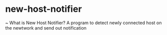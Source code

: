 new-host-notifier
=================
~ What is New Host Notifier?
  A program to detect newly connected host on the newtwork and send out notification
	  

